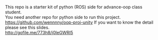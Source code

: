 This repo is a starter kit of python (ROS) side for advance-oop class student.  
You need another repo for python side to run this project.  
https://github.com/wennnny/oop-proj-unity
If you want to know the detail please see this slides.  
http://gofile.me/773h8/j0IeGWRI5
